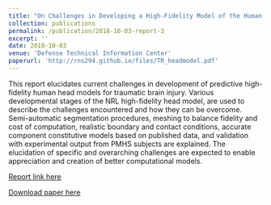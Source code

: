 ```yaml
---
title: "On Challenges in Developing a High-Fidelity Model of the Human Head for Traumatic Brain Injury Prediction"
collection: publications
permalink: /publication/2018-10-03-report-3
excerpt: ''
date: 2018-10-03
venue: 'Defense Technical Information Center'
paperurl: 'http://rns294.github.io/files/TR_headmodel.pdf'
---
```


This report elucidates current challenges in development of predictive high-fidelity human head models for traumatic brain injury. Various developmental stages of the NRL high-fidelity head model, are used to describe the challenges encountered and how they can be overcome. Semi-automatic segmentation procedures, meshing to balance fidelity and cost of computation, realistic boundary and contact conditions, accurate component constitutive models based on published data, and validation with experimental output from PMHS subjects are explained. The elucidation of specific and overarching challenges are expected to enable appreciation and creation of better computational models.

[Report link here](https://apps.dtic.mil/sti/citations/AD1063014)

[Download paper here](http://rns294.github.io/files/TR_AMparametric.pdf)
